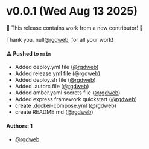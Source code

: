 # v0.0.1 (Wed Aug 13 2025)

:tada: This release contains work from a new contributor! :tada:

Thank you, null[@rgdweb](https://github.com/rgdweb), for all your work!

#### ⚠️ Pushed to `main`

- Added deploy.yml file ([@rgdweb](https://github.com/rgdweb))
- Added release.yml file ([@rgdweb](https://github.com/rgdweb))
- Added deploy.sh file ([@rgdweb](https://github.com/rgdweb))
- Added .autorc file ([@rgdweb](https://github.com/rgdweb))
- Added amber.yaml secrets file ([@rgdweb](https://github.com/rgdweb))
- Added express framework quickstart ([@rgdweb](https://github.com/rgdweb))
- create .docker-compose.yml ([@rgdweb](https://github.com/rgdweb))
- create README.md ([@rgdweb](https://github.com/rgdweb))

#### Authors: 1

- [@rgdweb](https://github.com/rgdweb)
